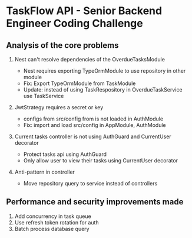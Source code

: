 # TaskFlow API - Senior Backend Engineer Coding Challenge

## Analysis of the core problems

1. Nest can't resolve dependencies of the OverdueTasksModule
    - Nest requires exporting TypeOrmModule to use repository in other module
    - Fix: Export TypeOrmModule from TaskModule
    - Update: instead of using TaskRespository in OverdueTaskService use TaskService

2. JwtStrategy requires a secret or key
    - configs from src/config from is not loaded in AuthModule
    - Fix: import and load src/config in AppModule, AuthModule

3. Current tasks controller is not using AuthGuard and CurrentUser decorator
    - Protect tasks api using AuthGuard
    - Only allow user to view their tasks using CurrentUser decorator

4. Anti-pattern in controller
    - Move repository query to service instead of controllers

## Performance and security improvements made

1. Add concurrency in task queue
2. Use refresh token rotation for auth
3. Batch process database query
